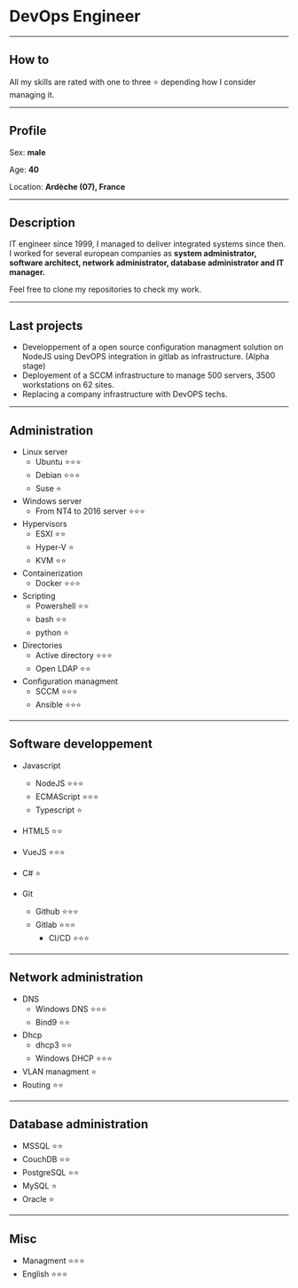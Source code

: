 # DevOps Engineer

--- 

## How to

All my skills are rated with one to three :star: depending how I consider managing it.

---

## Profile

Sex: **male**

Age: **40**

Location: **Ardèche (07), France**

---

## Description

IT engineer since 1999, I managed to deliver integrated systems since then.
I worked for several european companies as **system administrator, software architect, network administrator, database administrator and IT manager.**

Feel free to clone my repositories to check my work.

----

## Last projects

* Developpement of a open source configuration managment solution on NodeJS using DevOPS integration in gitlab as infrastructure. (Alpha stage)
* Deployement of a SCCM infrastructure to manage 500 servers, 3500 workstations on 62 sites.
* Replacing a company infrastructure with DevOPS techs.

---


## Administration

* Linux server 
  * Ubuntu :star::star::star:
  * Debian :star::star::star:
  * Suse :star:
* Windows server
  * From NT4 to 2016 server :star::star::star:
* Hypervisors
  * ESXI :star::star:
  * Hyper-V :star:
  * KVM :star::star:
* Containerization
  * Docker :star::star::star:
* Scripting
  * Powershell :star::star:
  * bash :star::star:
  * python :star:
* Directories
  * Active directory :star::star::star:
  * Open LDAP :star::star:
* Configuration managment
  * SCCM :star::star::star:
  * Ansible :star::star::star:

---

## Software developpement

* Javascript
  * NodeJS :star::star::star:
  * ECMAScript :star::star::star:
  * Typescript :star:

* HTML5 :star::star:

* VueJS :star::star::star:

* C# :star:

* Git
  * Github :star::star::star:
  * Gitlab :star::star::star:
    * CI/CD :star::star::star:

---

## Network administration

* DNS
  * Windows DNS :star::star::star:
  * Bind9 :star::star:
* Dhcp
  * dhcp3 :star::star:
  * Windows DHCP :star::star::star:
* VLAN managment :star:
* Routing :star::star:

---

 ## Database administration

 * MSSQL :star::star:
 * CouchDB :star::star:
 * PostgreSQL :star::star:
 * MySQL :star:
 * Oracle :star:

---

 ## Misc

 * Managment :star::star::star:
 * English :star::star::star: